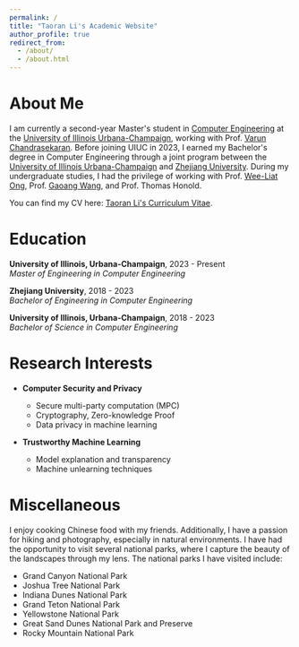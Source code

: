 ```yaml
---
permalink: /
title: "Taoran Li's Academic Website"
author_profile: true
redirect_from: 
  - /about/
  - /about.html
---
```


About Me
=====

I am currently a second-year Master's student in [Computer Engineering](https://ece.illinois.edu/) at the [University of Illinois Urbana-Champaign](https://illinois.edu/), working with Prof. [Varun Chandrasekaran](https://chandrasekaran-group.github.io/). Before joining UIUC in 2023, I earned my Bachelor's degree in Computer Engineering through a joint program between the [University of Illinois Urbana-Champaign](https://illinois.edu/) and [Zhejiang University](https://www.zju.edu.cn/english/). During my undergraduate studies, I had the privilege of working with Prof. [Wee-Liat Ong](https://zjui.intl.zju.edu.cn/en/node/781), Prof. [Gaoang Wang](https://zjui.intl.zju.edu.cn/en/node/780), and Prof. Thomas Honold.

You can find my CV here: [Taoran Li's Curriculum Vitae](../assets/CV.pdf).

Education
======
**University of Illinois, Urbana-Champaign**, 2023 - Present  
*Master of Engineering in Computer Engineering*

**Zhejiang University**, 2018 - 2023  
*Bachelor of Engineering in Computer Engineering*  

**University of Illinois, Urbana-Champaign**, 2018 - 2023  
*Bachelor of Science in Computer Engineering*


Research Interests
======
- **Computer Security and Privacy**
  - Secure multi-party computation (MPC)
  - Cryptography, Zero-knowledge Proof
  - Data privacy in machine learning

- **Trustworthy Machine Learning**
  - Model explanation and transparency
  - Machine unlearning techniques

Miscellaneous
======
I enjoy cooking Chinese food with my friends. Additionally, I have a passion for hiking and photography, especially in natural environments. I have had the opportunity to visit several national parks, where I capture the beauty of the landscapes through my lens. The national parks I have visited include:

- Grand Canyon National Park
- Joshua Tree National Park
- Indiana Dunes National Park
- Grand Teton National Park
- Yellowstone National Park
- Great Sand Dunes National Park and Preserve
- Rocky Mountain National Park
